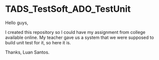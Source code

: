 # TADS_TestSoft_ADO_TestUnit
Hello guys,



I created this repository so I could have my assignment from college available online. 
My teacher gave us a system that we were supposed to build unit test for it, so here it is.




Thanks,
Luan Santos.
